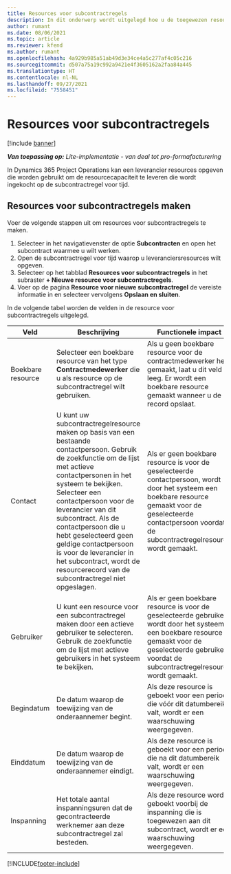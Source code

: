 ```yaml
---
title: Resources voor subcontractregels
description: In dit onderwerp wordt uitgelegd hoe u de toegewezen resources opgeeft die door de leverancier worden geleverd voor een specifieke subcontractregel voor tijd.
author: rumant
ms.date: 08/06/2021
ms.topic: article
ms.reviewer: kfend
ms.author: rumant
ms.openlocfilehash: 4a929b985a51ab49d3e34ce4a5c277af4c05c216
ms.sourcegitcommit: d507a75a19c992a9421e4f3605162a2faa84a445
ms.translationtype: HT
ms.contentlocale: nl-NL
ms.lasthandoff: 09/27/2021
ms.locfileid: "7558451"
---
```

# <a name="subcontract-line-resources"></a>Resources voor subcontractregels

[!include [banner](../../includes/dataverse-preview.md)]

_**Van toepassing op:** Lite-implementatie - van deal tot pro-formafacturering_

In Dynamics 365 Project Operations kan een leverancier resources opgeven die worden gebruikt om de resourcecapaciteit te leveren die wordt ingekocht op de subcontractregel voor tijd.

## <a name="create-subcontract-line-resources"></a>Resources voor subcontractregels maken

Voer de volgende stappen uit om resources voor subcontractregels te maken.

1. Selecteer in het navigatievenster de optie **Subcontracten** en open het subcontract waarmee u wilt werken.
2. Open de subcontractregel voor tijd waarop u leveranciersresources wilt opgeven.
3. Selecteer op het tabblad **Resources voor subcontractregels** in het subraster **+ Nieuwe resource voor subcontractregels**.
4. Voer op de pagina **Resource voor nieuwe subcontractregel** de vereiste informatie in en selecteer vervolgens **Opslaan en sluiten**.

In de volgende tabel worden de velden in de resource voor subcontractregels uitgelegd.

| Veld | Beschrijving | Functionele impact |
| ----- | ----------- | ----------------- |
| Boekbare resource | Selecteer een boekbare resource van het type **Contractmedewerker** die u als resource op de subcontractregel wilt gebruiken.| Als u geen boekbare resource voor de contractmedewerker hebt gemaakt, laat u dit veld leeg. Er wordt een boekbare resource gemaakt wanneer u de record opslaat.  |
| Contact | U kunt uw subcontractregelresource maken op basis van een bestaande contactpersoon. Gebruik de zoekfunctie om de lijst met actieve contactpersonen in het systeem te bekijken. Selecteer een contactpersoon voor de leverancier van dit subcontract. Als de contactpersoon die u hebt geselecteerd geen geldige contactpersoon is voor de leverancier in het subcontract, wordt de resourcerecord van de subcontractregel niet opgeslagen.| Als er geen boekbare resource is voor de geselecteerde contactpersoon, wordt door het systeem een boekbare resource gemaakt voor de geselecteerde contactpersoon voordat de subcontractregelresource wordt gemaakt. |
| Gebruiker | U kunt een resource voor een subcontractregel maken door een actieve gebruiker te selecteren. Gebruik de zoekfunctie om de lijst met actieve gebruikers in het systeem te bekijken.| Als er geen boekbare resource is voor de geselecteerde gebruiker, wordt door het systeem een boekbare resource gemaakt voor de geselecteerde gebruiker voordat de subcontractregelresource wordt gemaakt. |
| Begindatum | De datum waarop de toewijzing van de onderaannemer begint.| Als deze resource is geboekt voor een periode die vóór dit datumbereik valt, wordt er een waarschuwing weergegeven. |
| Einddatum | De datum waarop de toewijzing van de onderaannemer eindigt.| Als deze resource is geboekt voor een periode die na dit datumbereik valt, wordt er een waarschuwing weergegeven. |
| Inspanning | Het totale aantal inspanningsuren dat de gecontracteerde werknemer aan deze subcontractregel zal besteden.| Als deze resource wordt geboekt voorbij de inspanning die is toegewezen aan dit subcontract, wordt er een waarschuwing weergegeven. |


[!INCLUDE[footer-include](../../includes/footer-banner.md)]
